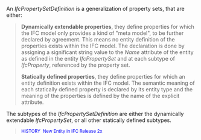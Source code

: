 ﻿An _IfcPropertySetDefinition_ is a generalization of property sets, that are either:

> **Dynamically extendable properties**, they define properties for which the IFC model only provides a kind of "meta model", to be further declared by agreement. This means no entity definition of the properties exists within the IFC model. The declaration is done by assigning a significant string value to the&nbsp;_Name_ attribute of the entity as defined in the entity _IfcPropertySet_ and at each subtype of _IfcProperty_, referenced by the property set.
> 
> **Statically defined properties**, they define properties for which an entity definition exists within the IFC model. The semantic meaning of each statically defined property is declared by its entity type and the meaning of the properties is defined by the name of the explicit attribute.
> 


The subtypes of the _IfcPropertySetDefinition_ are either the dynamically extendable _IfcPropertySet_, or all other statically defined subtypes.

> <small><font color="#0000ff">HISTORY&nbsp;
New Entity in IFC Release 2x
  </font></small>
